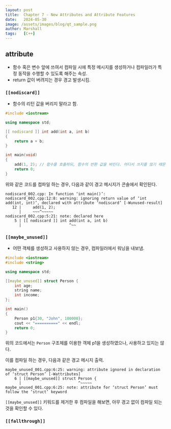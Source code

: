 ```yaml
---
layout: post
title:  Chapter 7 - New Attributes and Attribute Features
date:   2024-05-30
image: /assets/images/blog/qt_sample.png
author: Marshall
tags:   [C++]
---
```


## attribute
* 함수 혹은 변수 앞에 쓰여서 컴파일 시에 특정 메시지를 생성하거나 컴파일러가 특정 동작을 수행할 수 있도록 해주는 속성.
* return 값이 버려지는 경우 경고 발생시킴.

### `[[nodiscard]]`
* 함수의 리턴 값을 버리지 말라고 함.

```c++
#include <iostream>

using namespace std;

[[ nodiscard ]] int add(int a, int b)
{
    return a + b;
}

int main(void)
{
    add(1, 2); // 함수를 호출하되, 함수의 반환 값을 버린다. 어디서 쓰지를 않기 때문.
    return 0;
}
```

위와 같은 코드를 컴파일 하는 경우, 다음과 같이 경고 메시지가 콘솔에서 확인된다.
```
nodiscard_002.cpp: In function ‘int main()’:
nodiscard_002.cpp:12:8: warning: ignoring return value of ‘int add(int, int)’, declared with attribute ‘nodiscard’ [-Wunused-result]
   12 |     add(1, 2);
      |     ~~~^~~~~~
nodiscard_002.cpp:5:21: note: declared here
    5 | [[ nodiscard ]] int add(int a, int b)
      |                     ^~~
```

### `[[maybe_unused]]`
* 어떤 객체를 생성하고 사용하지 않는 경우, 컴파일러에서 워닝을 내보냄.

```c++
#include <iostream>
#include <string>

using namespace std;

[[maybe_unused]] struct Person {
    int age;
    string name;
    int income;
};

int main()
{
    Person p1{30, "John", 100000};
    cout << "==========" << endl;
    return 0;
}
```

위의 코드에서는 `Person` 구조체를 이용한 객체 p1을 생성하였으나, 사용하고 있지는 않다.

이를 컴파일 하는 경우, 다음과 같은 경고 메시지 출력.

```
maybe_unused_001.cpp:6:25: warning: attribute ignored in declaration of ‘struct Person’ [-Wattributes]
    6 | [[maybe_unused]] struct Person {
      |                         ^~~~~~
maybe_unused_001.cpp:6:25: note: attribute for ‘struct Person’ must follow the ‘struct’ keyword
```

`[[maybe_unused]]` 키워드를 제거한 후 컴파일을 해보면, 아무 경고 없이 컴파일 되는 것을 확인할 수 있다.

### `[[fallthrough]]`
